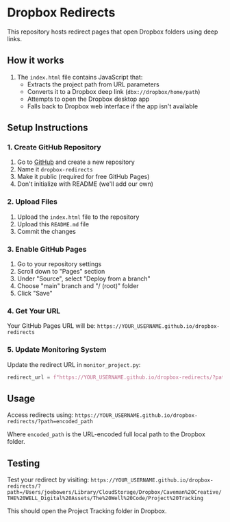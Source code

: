 # Dropbox Redirects

This repository hosts redirect pages that open Dropbox folders using deep links.

## How it works

1. The `index.html` file contains JavaScript that:
   - Extracts the project path from URL parameters
   - Converts it to a Dropbox deep link (`dbx://dropbox/home/path`)
   - Attempts to open the Dropbox desktop app
   - Falls back to Dropbox web interface if the app isn't available

## Setup Instructions

### 1. Create GitHub Repository
1. Go to [GitHub](https://github.com) and create a new repository
2. Name it `dropbox-redirects`
3. Make it public (required for free GitHub Pages)
4. Don't initialize with README (we'll add our own)

### 2. Upload Files
1. Upload the `index.html` file to the repository
2. Upload this `README.md` file
3. Commit the changes

### 3. Enable GitHub Pages
1. Go to your repository settings
2. Scroll down to "Pages" section
3. Under "Source", select "Deploy from a branch"
4. Choose "main" branch and "/ (root)" folder
5. Click "Save"

### 4. Get Your URL
Your GitHub Pages URL will be: `https://YOUR_USERNAME.github.io/dropbox-redirects`

### 5. Update Monitoring System
Update the redirect URL in `monitor_project.py`:
```python
redirect_url = f"https://YOUR_USERNAME.github.io/dropbox-redirects/?path={encoded_path}"
```

## Usage

Access redirects using: `https://YOUR_USERNAME.github.io/dropbox-redirects/?path=encoded_path`

Where `encoded_path` is the URL-encoded full local path to the Dropbox folder.

## Testing

Test your redirect by visiting:
`https://YOUR_USERNAME.github.io/dropbox-redirects/?path=/Users/joebowers/Library/CloudStorage/Dropbox/Caveman%20Creative/THE%20WELL_Digital%20Assets/The%20Well%20Code/Project%20Tracking`

This should open the Project Tracking folder in Dropbox.
